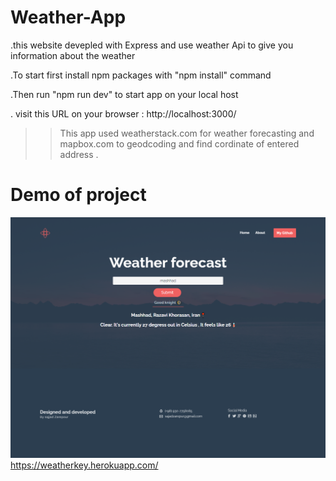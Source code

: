 # Weather-App
.this website devepled with Express and use weather Api to give you information about the weather

.To start first install npm packages with "npm install" command

.Then run "npm run dev" to start app on your local host

. visit this URL on your browser : http://localhost:3000/

>> This app used weatherstack.com for weather forecasting and mapbox.com to geodcoding and find cordinate of entered address .

# Demo of project 
![weather=app](/demo.png)
https://weatherkey.herokuapp.com/
